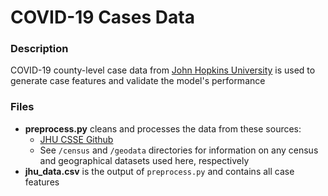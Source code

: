 # COVID-19 Cases Data

### Description
COVID-19 county-level case data from [John Hopkins University](https://coronavirus.jhu.edu/) is used to generate case features and validate the model's performance

### Files
- **preprocess.py** cleans and processes the data from these sources:
  - [JHU CSSE Github](https://github.com/CSSEGISandData/COVID-19/blob/master/csse_covid_19_data/csse_covid_19_time_series/time_series_covid19_confirmed_US.csv)
  - See `/census` and `/geodata` directories for information on any census and geographical datasets used here, respectively
- **jhu_data.csv** is the output of `preprocess.py` and contains all case features
